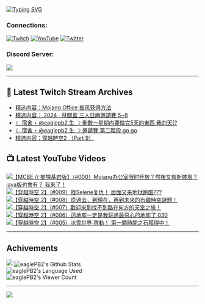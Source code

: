 <!--### Hello people, I'm EaglePB2 - The one who building something for fun 👋
Thank you for standby for this profile.   
The purpose of this profile is coming soon.   
You may come back later, as you wish if this readme.md is updated.   -->

<a href="https://git.io/typing-svg"><img src="https://readme-typing-svg.herokuapp.com?font=Fira+Code&duration=1000&pause=5000&vCenter=true&random=false&width=500&lines=%F0%9F%91%8B+Hello+Everyone%2C+I'm+EaglePB2.;%F0%9F%99%87+Thank+you+for+stopping+by+my+profile.+;%F0%9F%94%AD+%3D%3D%3D%3D+%F0%9F%94%AD;%F0%9F%91%8B+%E4%BD%A0%E5%A5%BD%EF%BC%8C%E6%AD%A1%E8%BF%8E%E4%BE%86%E5%88%B0%E6%88%91%E7%9A%84%E4%BB%A3%E7%A2%BC%E5%BA%AB%E3%80%82;%F0%9F%99%87+%E6%84%9F%E8%AC%9D%E5%89%8D%E4%BE%86%E5%8F%83%E8%A7%80%E5%B0%8F%E5%B1%8B+owo~" alt="Typing SVG" /></a>

### Connections:

[![Twitch](https://img.shields.io/badge/Twitch-9347FF?style=flat-square&logo=twitch&logoColor=white)](https://www.twitch.tv/eaglepb2)
[![YouTube](https://img.shields.io/badge/YouTube-%23FF0000.svg?style=flat-square&logo=YouTube&logoColor=white)](https://www.youtube.com/eaglepb2)
[![Twitter](https://img.shields.io/badge/Twitter-%231DA1F2.svg?style=flat-square&logo=Twitter&logoColor=white)](https://twitter.com/eaglepb2)

### Discord Server:

[![](https://invidget.switchblade.xyz/qKrub9b?theme=dark&language=ch)](https://discord.gg/qKrub9b)

---

## 👾 Latest Twitch Stream Archives
<!-- TWITCH:START -->
- [精选内容：Mojang Office 披风获得方法](https://www.twitch.tv/videos/2328089236)
- [精选内容： 2024 · 林間盃 三人日麻邀請賽 5~8](https://www.twitch.tv/videos/2328089046)
- [☾ 宿舍 ⋆ @eaglepb2 生 ☽ 倒數一星期内要做完5天的東西 我的天&lpar;?](https://www.twitch.tv/videos/2326467620)
- [☾ 宿舍 ⋆ @eaglepb2 生 ☽ 邀請賽 第二階段 go go](https://www.twitch.tv/videos/2323954037)
- [精选内容：穿越時空2 （Part 9）](https://www.twitch.tv/videos/2323148869)
<!-- TWITCH:END -->



## 📺 Latest YouTube Videos
<!-- YOUTUBE:START -->
<!-- YOUTUBE:END -->

<!-- BEGIN YOUTUBE-CARDS -->
<a href="https://www.youtube.com/watch?v=ajb5U9cFqKE">
  <picture>
    <source media="(prefers-color-scheme: dark)" srcset="https://ytcards.demolab.com/?id=ajb5U9cFqKE&title=%E3%80%90MCBE+%2F%2F+%E9%BA%A5%E5%A1%8A%E5%9F%BA%E5%B2%A9%E7%89%88%E3%80%91%EF%BC%88%23000%EF%BC%89Mojang%E5%8A%9E%E5%85%AC%E5%AE%A4%E9%99%90%E6%97%B6%E5%BC%80%E6%94%BE%EF%BC%9F%E7%84%B6%E5%BE%8C%E5%8F%88%E6%9C%89%E6%96%B0%E6%8A%AB%E9%A2%A8%EF%BC%9F+java%E7%89%88%E4%B9%9F%E6%9C%83%E6%9C%89%EF%BC%9F+%E6%88%91%E4%BE%86%E4%BA%86%EF%BC%81&lang=zh&timestamp=1734450441&background_color=%230d1117&title_color=%23ffffff&stats_color=%23dedede&max_title_lines=1&width=250&border_radius=5&duration=4563">
    <img src="https://ytcards.demolab.com/?id=ajb5U9cFqKE&title=%E3%80%90MCBE+%2F%2F+%E9%BA%A5%E5%A1%8A%E5%9F%BA%E5%B2%A9%E7%89%88%E3%80%91%EF%BC%88%23000%EF%BC%89Mojang%E5%8A%9E%E5%85%AC%E5%AE%A4%E9%99%90%E6%97%B6%E5%BC%80%E6%94%BE%EF%BC%9F%E7%84%B6%E5%BE%8C%E5%8F%88%E6%9C%89%E6%96%B0%E6%8A%AB%E9%A2%A8%EF%BC%9F+java%E7%89%88%E4%B9%9F%E6%9C%83%E6%9C%89%EF%BC%9F+%E6%88%91%E4%BE%86%E4%BA%86%EF%BC%81&lang=zh&timestamp=1734450441&background_color=%23ffffff&title_color=%2324292f&stats_color=%2357606a&max_title_lines=1&width=250&border_radius=5&duration=4563" alt="【MCBE // 麥塊基岩版】（#000）Mojang办公室限时开放？然後又有新披風？ java版也會有？ 我來了！" title="【MCBE // 麥塊基岩版】（#000）Mojang办公室限时开放？然後又有新披風？ java版也會有？ 我來了！">
  </picture>
</a>
<a href="https://www.youtube.com/watch?v=VxY-jPPgGb8">
  <picture>
    <source media="(prefers-color-scheme: dark)" srcset="https://ytcards.demolab.com/?id=VxY-jPPgGb8&title=%E3%80%90%E7%A9%BF%E8%B6%8A%E6%99%82%E7%A9%BA+2%E3%80%91%EF%BC%88%23009%EF%BC%89%E6%89%BESelene%E5%A4%8D%E4%BB%87%EF%BC%81+%E5%90%8E%E9%9D%A2%E5%8F%88%E6%9D%A5%E5%9C%B0%E7%8B%B1%E8%B7%91%E9%85%B7%3F%3F%3F&lang=zh&timestamp=1734359958&background_color=%230d1117&title_color=%23ffffff&stats_color=%23dedede&max_title_lines=1&width=250&border_radius=5&duration=25752">
    <img src="https://ytcards.demolab.com/?id=VxY-jPPgGb8&title=%E3%80%90%E7%A9%BF%E8%B6%8A%E6%99%82%E7%A9%BA+2%E3%80%91%EF%BC%88%23009%EF%BC%89%E6%89%BESelene%E5%A4%8D%E4%BB%87%EF%BC%81+%E5%90%8E%E9%9D%A2%E5%8F%88%E6%9D%A5%E5%9C%B0%E7%8B%B1%E8%B7%91%E9%85%B7%3F%3F%3F&lang=zh&timestamp=1734359958&background_color=%23ffffff&title_color=%2324292f&stats_color=%2357606a&max_title_lines=1&width=250&border_radius=5&duration=25752" alt="【穿越時空 2】（#009）找Selene复仇！ 后面又来地狱跑酷???" title="【穿越時空 2】（#009）找Selene复仇！ 后面又来地狱跑酷???">
  </picture>
</a>
<a href="https://www.youtube.com/watch?v=FP5lKk5idy8">
  <picture>
    <source media="(prefers-color-scheme: dark)" srcset="https://ytcards.demolab.com/?id=FP5lKk5idy8&title=%E3%80%90%E7%A9%BF%E8%B6%8A%E6%99%82%E7%A9%BA+2%E3%80%91%EF%BC%88%23008%EF%BC%89%E5%BE%9E%E9%81%8E%E5%8E%BB%EF%BC%8C%E5%88%B0%E7%8F%BE%E5%9C%A8%EF%BC%8C%E5%86%8D%E5%88%B0%E6%9C%AA%E4%BE%86%E7%9A%84%E6%9C%89%E8%B6%A3%E6%99%82%E7%A9%BA%E8%AC%8E%E9%A1%8C%EF%BC%81&lang=zh&timestamp=1734244709&background_color=%230d1117&title_color=%23ffffff&stats_color=%23dedede&max_title_lines=1&width=250&border_radius=5&duration=20371">
    <img src="https://ytcards.demolab.com/?id=FP5lKk5idy8&title=%E3%80%90%E7%A9%BF%E8%B6%8A%E6%99%82%E7%A9%BA+2%E3%80%91%EF%BC%88%23008%EF%BC%89%E5%BE%9E%E9%81%8E%E5%8E%BB%EF%BC%8C%E5%88%B0%E7%8F%BE%E5%9C%A8%EF%BC%8C%E5%86%8D%E5%88%B0%E6%9C%AA%E4%BE%86%E7%9A%84%E6%9C%89%E8%B6%A3%E6%99%82%E7%A9%BA%E8%AC%8E%E9%A1%8C%EF%BC%81&lang=zh&timestamp=1734244709&background_color=%23ffffff&title_color=%2324292f&stats_color=%2357606a&max_title_lines=1&width=250&border_radius=5&duration=20371" alt="【穿越時空 2】（#008）從過去，到現在，再到未來的有趣時空謎題！" title="【穿越時空 2】（#008）從過去，到現在，再到未來的有趣時空謎題！">
  </picture>
</a>
<a href="https://www.youtube.com/watch?v=6EuFPfnB1cA">
  <picture>
    <source media="(prefers-color-scheme: dark)" srcset="https://ytcards.demolab.com/?id=6EuFPfnB1cA&title=%E3%80%90%E7%A9%BF%E8%B6%8A%E6%99%82%E7%A9%BA+2%E3%80%91%EF%BC%88%23007%EF%BC%89%E6%AD%A1%E8%BF%8E%E4%BE%86%E5%88%B0%E6%89%BE%E4%B8%8D%E5%88%B0%E8%B7%AF%E5%9C%A8%E4%BD%95%E6%96%B9%E7%9A%84%E5%A4%A9%E5%A0%82%E4%B9%8B%E6%97%85%EF%BC%81&lang=zh&timestamp=1734168337&background_color=%230d1117&title_color=%23ffffff&stats_color=%23dedede&max_title_lines=1&width=250&border_radius=5&duration=23971">
    <img src="https://ytcards.demolab.com/?id=6EuFPfnB1cA&title=%E3%80%90%E7%A9%BF%E8%B6%8A%E6%99%82%E7%A9%BA+2%E3%80%91%EF%BC%88%23007%EF%BC%89%E6%AD%A1%E8%BF%8E%E4%BE%86%E5%88%B0%E6%89%BE%E4%B8%8D%E5%88%B0%E8%B7%AF%E5%9C%A8%E4%BD%95%E6%96%B9%E7%9A%84%E5%A4%A9%E5%A0%82%E4%B9%8B%E6%97%85%EF%BC%81&lang=zh&timestamp=1734168337&background_color=%23ffffff&title_color=%2324292f&stats_color=%2357606a&max_title_lines=1&width=250&border_radius=5&duration=23971" alt="【穿越時空 2】（#007）歡迎來到找不到路在何方的天堂之旅！" title="【穿越時空 2】（#007）歡迎來到找不到路在何方的天堂之旅！">
  </picture>
</a>
<a href="https://www.youtube.com/watch?v=N2liAT1liSY">
  <picture>
    <source media="(prefers-color-scheme: dark)" srcset="https://ytcards.demolab.com/?id=N2liAT1liSY&title=%E3%80%90%E7%A9%BF%E8%B6%8A%E6%99%82%E7%A9%BA+2%E3%80%91%EF%BC%88%23006%EF%BC%89%E9%80%99%E5%9C%B0%E7%89%A2%E4%B8%80%E5%AE%9A%E6%98%AF%E6%88%91%E7%8E%A9%E9%81%8E%E6%9C%80%E6%83%A1%E5%BF%83%E7%9A%84%E5%9C%B0%E7%89%A2%E4%BA%86+030&lang=zh&timestamp=1734073923&background_color=%230d1117&title_color=%23ffffff&stats_color=%23dedede&max_title_lines=1&width=250&border_radius=5&duration=25302">
    <img src="https://ytcards.demolab.com/?id=N2liAT1liSY&title=%E3%80%90%E7%A9%BF%E8%B6%8A%E6%99%82%E7%A9%BA+2%E3%80%91%EF%BC%88%23006%EF%BC%89%E9%80%99%E5%9C%B0%E7%89%A2%E4%B8%80%E5%AE%9A%E6%98%AF%E6%88%91%E7%8E%A9%E9%81%8E%E6%9C%80%E6%83%A1%E5%BF%83%E7%9A%84%E5%9C%B0%E7%89%A2%E4%BA%86+030&lang=zh&timestamp=1734073923&background_color=%23ffffff&title_color=%2324292f&stats_color=%2357606a&max_title_lines=1&width=250&border_radius=5&duration=25302" alt="【穿越時空 2】（#006）這地牢一定是我玩過最惡心的地牢了 030" title="【穿越時空 2】（#006）這地牢一定是我玩過最惡心的地牢了 030">
  </picture>
</a>
<a href="https://www.youtube.com/watch?v=dtdEnCO-GIk">
  <picture>
    <source media="(prefers-color-scheme: dark)" srcset="https://ytcards.demolab.com/?id=dtdEnCO-GIk&title=%E3%80%90%E7%A9%BF%E8%B6%8A%E6%99%82%E7%A9%BA+2%E3%80%91%EF%BC%88%23005%EF%BC%89%E5%86%B0%E9%9B%AA%E4%B8%96%E7%95%8C+%E5%95%93%E5%8B%95%EF%BC%81+%E7%AC%AC%E4%B8%80%E9%A1%86%E6%99%82%E9%96%93%E4%B9%8B%E7%9F%B3%E7%8D%B2%E5%BE%97%E4%B8%AD%EF%BC%81&lang=zh&timestamp=1733980322&background_color=%230d1117&title_color=%23ffffff&stats_color=%23dedede&max_title_lines=1&width=250&border_radius=5&duration=15931">
    <img src="https://ytcards.demolab.com/?id=dtdEnCO-GIk&title=%E3%80%90%E7%A9%BF%E8%B6%8A%E6%99%82%E7%A9%BA+2%E3%80%91%EF%BC%88%23005%EF%BC%89%E5%86%B0%E9%9B%AA%E4%B8%96%E7%95%8C+%E5%95%93%E5%8B%95%EF%BC%81+%E7%AC%AC%E4%B8%80%E9%A1%86%E6%99%82%E9%96%93%E4%B9%8B%E7%9F%B3%E7%8D%B2%E5%BE%97%E4%B8%AD%EF%BC%81&lang=zh&timestamp=1733980322&background_color=%23ffffff&title_color=%2324292f&stats_color=%2357606a&max_title_lines=1&width=250&border_radius=5&duration=15931" alt="【穿越時空 2】（#005）冰雪世界 啓動！ 第一顆時間之石獲得中！" title="【穿越時空 2】（#005）冰雪世界 啓動！ 第一顆時間之石獲得中！">
  </picture>
</a>
<!-- END YOUTUBE-CARDS -->

---

## Achivements
[![](https://github-profile-trophy.vercel.app/?username=eaglepb2&theme=monokai&no-bg=true&&title=Repositories,Issues,Commit,MultiLanguage)](https://github.com/anuraghazra/github-readme-stats)
<img align="center" alt="eaglePB2's Github Stats" src="https://github-readme-stats.vercel.app/api?username=eaglePB2&show_icons=true&hide_border=true&theme=merko" />
<br>
<img align="center" alt="eaglePB2's Language Used" src="https://github-readme-stats.vercel.app/api/top-langs/?username=eaglePB2&show_icons=true&hide_border=true&theme=merko&layout=compact&langs_count=8" />
<br>
<img align="center" alt="eaglePB2's Viewer Count" src="https://visitcount.itsvg.in/api?id=eaglepb2&label=Profile%20Views&color=3&icon=5&pretty=true" />

<hr>

<!-- RANDOMQUOTE:START -->
![](https://quotes-github-readme.vercel.app/api?type=horizontal&theme=merko)
<!-- RANDOMQUOTE:END -->


<!--
       _____   _   _   _____       _____   _   _   ____   
      |_   _| | | | | |  ___|     |  ___| | \ | | |  _  \  
        | |   | |_| | | |___      | |___  |  \| | | | | | 
        | |   |  _  | |  ___|     |  ___| |     | | | | | 
        | |   | | | | | |___      | |___  | |\  | | |_| | 
        |_|   |_| |_| |_____|     |_____| |_| \_| |____ / 
      
-->
